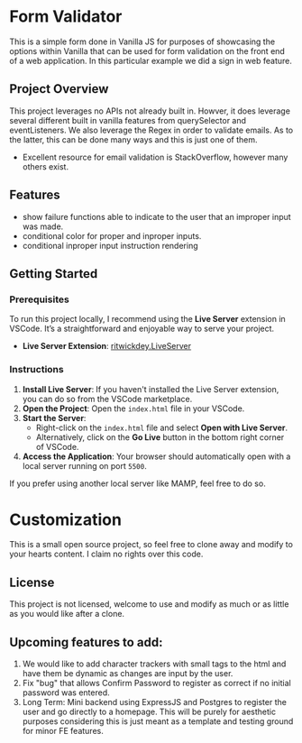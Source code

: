 # Form Validator

This is a simple form done in Vanilla JS for purposes of showcasing the options within Vanilla that can be used for form validation on the front end of a web application. In this particular example we did a sign in web feature. 

## Project Overview

This project leverages no APIs not already built in. Howver, it does leverage several different built in vanilla features from querySelector and eventListeners. We also leverage the Regex in order to validate emails. As to the latter, this can be done many ways and this is just one of them. 
  - Excellent resource for email validation is StackOverflow, however many others exist. 

## Features
  - show failure functions able to indicate to the user that an improper input was made. 
  - conditional color for proper and inproper inputs. 
  - conditional inproper input instruction rendering

  ## Getting Started

### Prerequisites

To run this project locally, I recommend using the **Live Server** extension in VSCode. It’s a straightforward and enjoyable way to serve your project.

- **Live Server Extension**: [ritwickdey.LiveServer](https://marketplace.visualstudio.com/items?itemName=ritwickdey.LiveServer)

### Instructions

1. **Install Live Server**: If you haven't installed the Live Server extension, you can do so from the VSCode marketplace.
2. **Open the Project**: Open the `index.html` file in your VSCode.
3. **Start the Server**:
   - Right-click on the `index.html` file and select **Open with Live Server**.
   - Alternatively, click on the **Go Live** button in the bottom right corner of VSCode.
4. **Access the Application**: Your browser should automatically open with a local server running on port `5500`.

If you prefer using another local server like MAMP, feel free to do so.

# Customization
This is a small open source project, so feel free to clone away and modify to your hearts content. I claim no rights over this code. 

## License
This project is not licensed, welcome to use and modify as much or as little as you would like after a clone. 

## Upcoming features to add:
  1. We would like to add character trackers with small tags to the html and have them be dynamic as changes are input by the user. 
  2. Fix "bug" that allows Confirm Password to register as correct if no initial password was entered. 
  3. Long Term: Mini backend using ExpressJS  and Postgres to register the user and go directly to a homepage. This will be purely for aesthetic purposes considering this is just meant as a template and testing ground for minor FE features. 